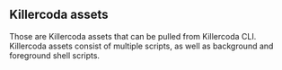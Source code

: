 ## Killercoda assets

Those are Killercoda assets that can be pulled from Killercoda CLI. Killercoda assets consist of multiple scripts, as well as background and foreground shell scripts.
